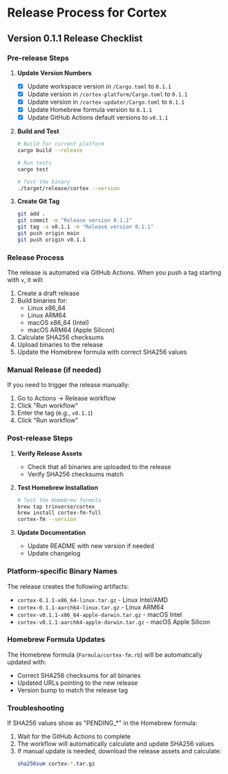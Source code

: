 # Release Process for Cortex

## Version 0.1.1 Release Checklist

### Pre-release Steps

1. **Update Version Numbers**
   - [x] Update workspace version in `/Cargo.toml` to `0.1.1`
   - [x] Update version in `/cortex-platform/Cargo.toml` to `0.1.1`
   - [x] Update version in `/cortex-updater/Cargo.toml` to `0.1.1`
   - [x] Update Homebrew formula version to `0.1.1`
   - [x] Update GitHub Actions default versions to `v0.1.1`

2. **Build and Test**
   ```bash
   # Build for current platform
   cargo build --release
   
   # Run tests
   cargo test
   
   # Test the binary
   ./target/release/cortex --version
   ```

3. **Create Git Tag**
   ```bash
   git add .
   git commit -m "Release version 0.1.1"
   git tag -a v0.1.1 -m "Release version 0.1.1"
   git push origin main
   git push origin v0.1.1
   ```

### Release Process

The release is automated via GitHub Actions. When you push a tag starting with `v`, it will:

1. Create a draft release
2. Build binaries for:
   - Linux x86_64
   - Linux ARM64
   - macOS x86_64 (Intel)
   - macOS ARM64 (Apple Silicon)
3. Calculate SHA256 checksums
4. Upload binaries to the release
5. Update the Homebrew formula with correct SHA256 values

### Manual Release (if needed)

If you need to trigger the release manually:

1. Go to Actions → Release workflow
2. Click "Run workflow"
3. Enter the tag (e.g., `v0.1.1`)
4. Click "Run workflow"

### Post-release Steps

1. **Verify Release Assets**
   - Check that all binaries are uploaded to the release
   - Verify SHA256 checksums match

2. **Test Homebrew Installation**
   ```bash
   # Test the Homebrew formula
   brew tap trinverse/cortex
   brew install cortex-fm-full
   cortex-fm --version
   ```

3. **Update Documentation**
   - Update README with new version if needed
   - Update changelog

### Platform-specific Binary Names

The release creates the following artifacts:
- `cortex-0.1.1-x86_64-linux.tar.gz` - Linux Intel/AMD
- `cortex-0.1.1-aarch64-linux.tar.gz` - Linux ARM64
- `cortex-v0.1.1-x86_64-apple-darwin.tar.gz` - macOS Intel
- `cortex-v0.1.1-aarch64-apple-darwin.tar.gz` - macOS Apple Silicon

### Homebrew Formula Updates

The Homebrew formula (`Formula/cortex-fm.rb`) will be automatically updated with:
- Correct SHA256 checksums for all binaries
- Updated URLs pointing to the new release
- Version bump to match the release tag

### Troubleshooting

If SHA256 values show as "PENDING_*" in the Homebrew formula:
1. Wait for the GitHub Actions to complete
2. The workflow will automatically calculate and update SHA256 values
3. If manual update is needed, download the release assets and calculate:
   ```bash
   sha256sum cortex-*.tar.gz
   ```